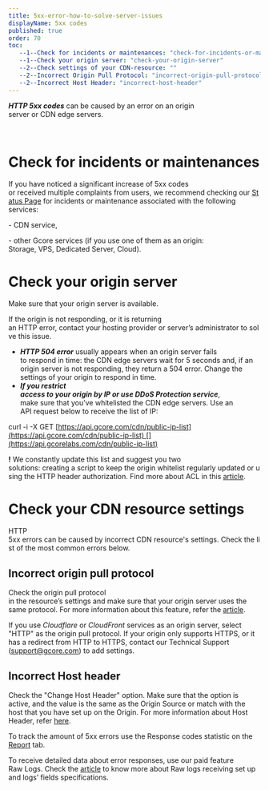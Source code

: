 ```yaml
---
title: 5xx-error-how-to-solve-server-issues
displayName: 5xx codes
published: true
order: 70
toc:
   --1--Check for incidents or maintenances: "check-for-incidents-or-maintenances"
   --1--Check your origin server: "check-your-origin-server"
   --2--Check settings of your CDN-resource: ""
   --2--Incorrect Origin Pull Protocol: "incorrect-origin-pull-protocol"
   --2--Incorrect Host Header: "incorrect-host-header"
---
```

_**HTTP 5xx codes**_ can be caused by an error on an origin server or CDN edge servers.

  
   

Check for incidents or maintenances
===================================

If you have noticed a significant increase of 5xx codes or received multiple complaints from users, we recommend checking our [Status Page](https://status.gcorelabs.com/#cdn) for incidents or maintenance associated with the following services: 

\- CDN service,

\- other Gcore services (if you use one of them as an origin: Storage, VPS, Dedicated Server, Cloud). 

Check your origin server
========================

Make sure that your origin server is available.

If the origin is not responding, or it is returning an HTTP error, contact your hosting provider or server’s administrator to solve this issue. 

*   **_HTTP 504 error_** usually appears when an origin server fails to respond in time: the CDN edge servers wait for 5 seconds and, if an origin server is not responding, they return a 504 error. Change the settings of your origin to respond in time. 
*   **_If you restrict access to your origin by IP or use DDoS Protection service_**,  make sure that you’ve whitelisted the CDN edge servers. Use an API request below to receive the list of IP: 

curl -i -X GET [https://api.gcore.com/cdn/public-ip-list](https://api.gcore.com/cdn/public-ip-list) [](https://api.gcorelabs.com/cdn/public-ip-list)

**!** We constantly update this list and suggest you two solutions: creating a script to keep the origin whitelist regularly updated or using the HTTP header authorization. Find more about ACL in this [article](https://gcore.com/support/articles/360000208709/). 

Check your CDN resource settings  
==================================

HTTP 5xx errors can be caused by incorrect CDN resource's settings. Check the list of the most common errors below.

Incorrect origin pull protocol 
-------------------------------

Check the origin pull protocol in the resource’s settings and make sure that your origin server uses the same protocol. For more information about this feature, refer the [article](https://gcore.com/support/articles/214493065/).

If you use _Cloudflare_ or _CloudFront_ services as an origin server, select "HTTP" as the origin pull protocol. If your origin only supports HTTPS, or it has a redirect from HTTP to HTTPS, contact our Technical Support ([support@gcore.com](mailto:support@gcore.com)) to add settings. 

Incorrect Host header
---------------------

Check the "Change Host Header" option. Make sure that the option is active, and the value is the same as the Origin Source or match with the host that you have set up on the Origin. For more information about Host Header, refer [here](https://gcore.com/support/articles/360003612697/). 

To track the amount of 5xx errors use the Response codes statistic on the [Report](https://support.gcore.com/hc/en-us/articles/115004917425) tab. 

To receive detailed data about error responses, use our paid feature Raw Logs. Check the [article](https://gcore.com/support/articles/115000511685/) to know more about Raw logs receiving set up and logs’ fields specifications.